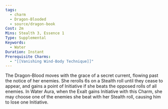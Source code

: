 ```yaml
---
tags:
  - charm
  - Dragon-Blooded
  - source/dragon-book
Cost: 2m
Mins: Stealth 3, Essence 1
Type: Supplemental
Keywords:
  - Water
Duration: Instant
Prerequisite Charms:
  - "[[Vanishing Wind-Body Technique]]"
---
```

The Dragon-Blood moves with the grace of a secret current, flowing past the notice of her enemies. She rerolls 6s on a Stealth roll until they cease to appear, and gains a point of Initiative if she beats the opposed rolls of all enemies. In Water Aura, when the Exalt gains Initiative with this Charm, she may choose one of the enemies she beat with her Stealth roll, causing him to lose one Initiative.